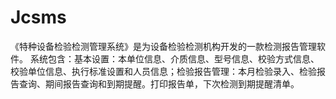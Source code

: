 # Jcsms
 《特种设备检验检测管理系统》是为设备检验检测机构开发的一款检测报告管理软件。 系统包含：基本设置：本单位信息、介质信息、型号信息、校验方式信息、校验单位信息、执行标准设置和人员信息；检验报告管理：本月检验录入、检验报告查询、期间报告查询和到期提醒。打印报告单，下次检测到期提醒清单。

